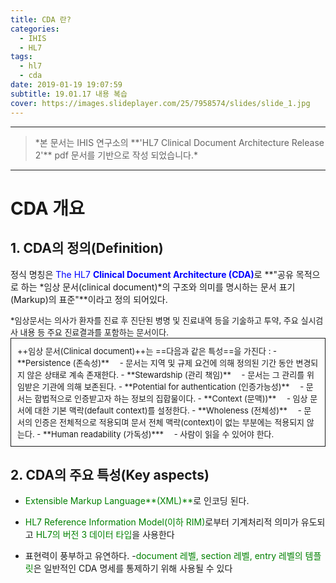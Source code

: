 ```yaml
---
title: CDA 란?
categories:
  - IHIS
  - HL7
tags:
  - hl7
  - cda
date: 2019-01-19 19:07:59
subtitle: 19.01.17 내용 복습
cover: https://images.slideplayer.com/25/7958574/slides/slide_1.jpg
---
```


----------
<blockQuote>*본 문서는 IHIS 연구소의 **'HL7 Clinical Document Architecture Release 2'** pdf 문서를 기반으로 작성 되었습니다.* </blockQuote>

----------
# CDA 개요
## 1.  CDA의 정의(Definition)

정식 명칭은 <span style="color:blue">The HL7 **Clinical Document Architecture (CDA)**</span>로
 **"공유 목적으로 하는 *임상 문서(clinical document)*의 구조와 의미를 명시하는 문서 표기(Markup)의 표준"**이라고 정의 되어있다.


 <div style="font-size:small">*임상문서는 의사가 환자를 진료 후 진단된 병명 및 진료내역 등을 기술하고 투약, 주요 실시검사 내용 등 주요 진료결과를 포함하는 문서이다.
    <div style="border:1px solid; padding:10px; box-sizing: border-box;">++임상 문서(Clinical document)++는 ==다음과 같은 특성==을 가진다 :
    - **Persistence (존속성)**
    &emsp;- 문서는 지역 및 규제 요건에 의해 정의된 기간 동안 변경되지 않은 상태로 계속 존재한다.
    - **Stewardship (관리 책임)**
    &emsp;- 문서는  그 관리를 위임받은 기관에 의해 보존된다.
    - **Potential for authentication (인증가능성)**
    &emsp;- 문서는 합법적으로 인증받고자 하는 정보의 집합물이다.
    - **Context (문맥))**
    &emsp;- 임상 문서에 대한 기본 맥락(default context)를 설정한다.
    - **Wholeness (전체성)**
    &emsp;- 문서의 인증은 전체적으로 적용되며 문서 전체 맥락(context)이 없는 부분에는 적용되지 않는다.
    - **Human readability (가독성)***
    &emsp;- 사람이 읽을 수 있어야 한다.
        </div>
 </div>

## 2. CDA의 주요 특성(Key aspects)

- <span style="color:green;">Extensible Markup Language**(XML)**</span>로 인코딩 된다.

- <span style="color:green;">HL7 Reference Information Model(이하 RIM)</span>로부터 기계처리적 의미가 유도되고 <span style="color:green;">HL7의 버전 3 데이터 타입</span>을 사용한다

- 표현력이 풍부하고 유연하다.
	-<span style="color:green;">document 레벨, section 레벨, entry 레벨의 템플릿</span>은 일반적인 CDA 명세를 통제하기 위해 사용될 수 있다
